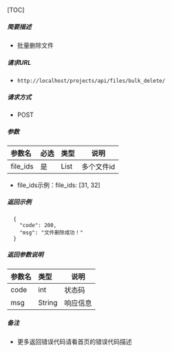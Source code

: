

[TOC]
    
##### 简要描述

- 批量删除文件

##### 请求URL
- ` http://localhost/projects/api/files/bulk_delete/ `
  
##### 请求方式
- POST 

##### 参数

| 参数名      |必选| 类型   | 说明     |
|:---------|:---|:-----|--------|
| file_ids |是  | List | 多个文件id |
- file_ids示例：file_ids: [31, 32]

##### 返回示例 

``` 
  {
    "code": 200,
    "msg": "文件删除成功！"
  }
```

##### 返回参数说明 

|参数名|类型|说明|
|:-----  |:-----|-----                           |
|code |int   |状态码  |
|msg |String   |响应信息  |


##### 备注 

- 更多返回错误代码请看首页的错误代码描述




